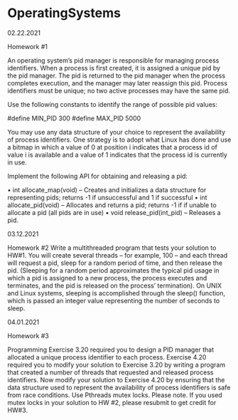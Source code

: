 # OperatingSystems

02.22.2021

Homework #1

An operating system’s pid manager is responsible for managing process identifiers. When a process is first created, it is assigned a unique pid by the pid manager. 
The pid is returned to the pid manager when the process completes execution, and the manager may later reassign this pid. 
Process identifiers must be unique; no two active processes may have the same pid. 

Use the following constants to identify the range of possible pid values:

#define MIN_PID 300
#define MAX_PID 5000

You may use any data structure of your choice to represent the availability of process identifiers. 
One strategy is to adopt what Linux has done and use a bitmap in which 
a value of 0 at position i  indicates that a process id of value i is available and a value of 1 indicates that the process id is currently in use.

Implement the following API for obtaining and releasing a pid:

•	int allocate_map(void) – Creates and initializes a data structure for representing pids; returns -1 if unsuccessful and 1 if successful
•	int allocate_pid(void) – Allocates and returns a pid; returns -1 if if unable to allocate a pid (all pids are in use)
•	void release_pid(int_pid) – Releases a pid.

03.12.2021

Homework #2
Write a multithreaded program that tests your solution to HW#1. You will create several threads – for example, 100 – and each thread will request a pid, sleep for a random period of time, and then release the pid. (Sleeping for a random period approximates the typical pid usage in which a pid is assigned to a new process, the process executes and terminates, and the pid is released on the process’ termination). 
On UNIX and Linux systems, sleeping is accomplished through the sleep() function, which is passed an integer value representing the number of seconds to sleep. 

04.01.2021

Homework #3

Programming Exercise 3.20 required you to design a PID manager that allocated a unique process identifier to each process. Exercise 4.20 required you to modify your solution to Exercise 3.20 by writing a program that created a number of threads that requested and released process identifiers. Now modify your solution to Exercise 4.20 by ensuring that the data structure used to represent the availability of process identifiers is safe from race conditions. Use Pthreads mutex locks. 
Please note. If you used mutex locks in your solution to HW #2, please resubmit to get credit for HW#3.


